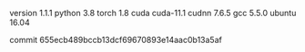 version 1.1.1
python 3.8
torch 1.8
cuda cuda-11.1
cudnn 7.6.5
gcc 5.5.0
ubuntu 16.04

commit 655ecb489bccb13dcf69670893e14aac0b13a5af